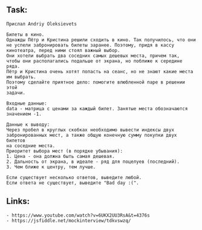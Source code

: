 ## Task:
    Прислал Andriy Oleksievets

    Билеты в кино.
    Однажды Пётр и Кристина решили сходить в кино. Так получилось, что они
    не успели забронировать билеты заранее. Поэтому, придя в кассу
    кинотеатра, перед ними стоял важный выбор.
    Они хотели выбрать два соседних самых дешевых места, причем так,
    чтобы они располагались подальше от экрана, но поближе к середине ряда.
    Пётр и Кристина очень хотят попасть на сеанс, но не знают какие места
    им выбрать.
    Поэтому сделайте приятное дело: помогите влюбленной паре в решении этой
    задачи.

    Входные данные:
    data - матрица с ценами за каждый билет. Занятые места обозначаются
    значением -1.

    Данные к выводу:
    Через пробел в круглых скобках необходимо вывести индексы двух
    забронированных мест, а также общую конечную сумму покупки двух билетов
    на соседние места.
    Приоритет выбора мест (в порядке убывания):
    1. Цена - она должна быть самая дешевая.
    2. Дальность от экрана, в идеале - ряд для поцелуев (последний).
    3. Чем ближе к центру, тем лучше.

    Если существует несколько ответов, выведите любой.
    Если ответа не существует, выведите "Bad day :(".

## Links:
    - https://www.youtube.com/watch?v=6UKX2UU3RsA&t=4376s
    - https://jsfiddle.net/mockinterview/tdkvswzq/